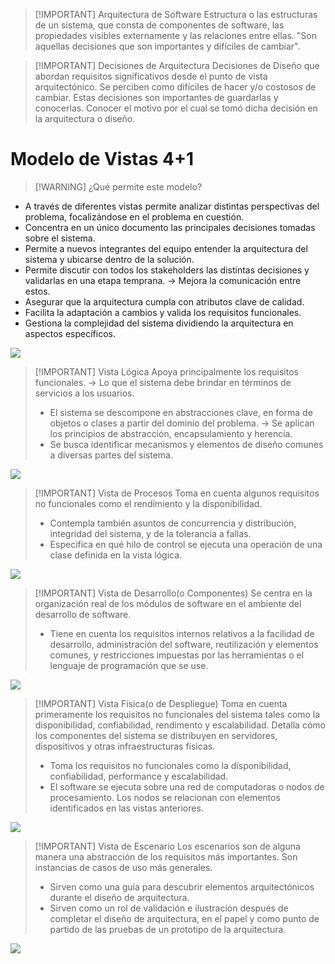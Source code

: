 > [!IMPORTANT] Arquitectura de Software
> Estructura o las estructuras de un sistema, que consta de componentes de software, las propiedades visibles externamente y las relaciones entre ellas.
> "Son aquellas decisiones que son importantes y difíciles de cambiar".


> [!IMPORTANT] Decisiones de Arquitectura
> Decisiones de Diseño que abordan requisitos significativos desde el punto de vista arquitectónico.
> Se perciben como difíciles de hacer y/o costosos de cambiar.
> Estas decisiones son importantes de guardarlas y conocerlas. Conocer el motivo por el cual se tomó dicha decisión en la arquitectura o diseño.

# Modelo de Vistas 4+1


> [!WARNING] ¿Qué permite este modelo?

- A través de diferentes vistas permite analizar distintas perspectivas del problema, focalizándose en el problema en cuestión.
- Concentra en un único documento las principales decisiones tomadas sobre el sistema.
- Permite a nuevos integrantes del equipo entender la arquitectura del sistema y ubicarse dentro de la solución.
- Permite discutir con todos los stakeholders las distintas decisiones y validarlas en una etapa temprana. -> Mejora la comunicación entre estos.
- Asegurar que la arquitectura cumpla con atributos clave de calidad.
- Facilita la adaptación a cambios y valida los requisitos funcionales.
- Gestiona la complejidad del sistema dividiendo la arquitectura en aspectos específicos.

![](Ingeniería%20de%20Software%20I/img%20is1/Pasted%20image%2020240925163648.png)


> [!IMPORTANT] Vista Lógica
> Apoya principalmente los requisitos funcionales. -> Lo que el sistema debe brindar en términos de servicios a los usuarios.
> - El sistema se descompone en abstracciones clave, en forma de objetos o clases a partir del dominio del problema. -> Se aplican los principios de abstracción, encapsulamiento y herencia.
> - Se busca identificar mecanismos y elementos de diseño comunes a diversas partes del sistema.

![](Ingeniería%20de%20Software%20I/img%20is1/Pasted%20image%2020241210131509.png)



> [!IMPORTANT] Vista de Procesos
> Toma en cuenta algunos requisitos no funcionales como el rendimiento y la disponibilidad.
> - Contempla también asuntos de concurrencia y distribución, integridad del sistema, y de la tolerancia a fallas.
> - Especifica en qué hilo de control se ejecuta una operación de una clase definida en la vista lógica.

![](Ingeniería%20de%20Software%20I/img%20is1/Pasted%20image%2020241210131619.png)


> [!IMPORTANT] Vista de Desarrollo(o Componentes)
> Se centra en la organización real de los módulos de software en el ambiente del desarrollo de software.
> - Tiene en cuenta los requisitos internos relativos a la facilidad de desarrollo, administración del software, reutilización y elementos comunes, y restricciones impuestas por las herramientas o el lenguaje de programación que se use.

![](Ingeniería%20de%20Software%20I/img%20is1/Pasted%20image%2020241210131641.png)



> [!IMPORTANT] Vista Física(o de Despliegue)
> Toma en cuenta primeramente los requisitos no funcionales del sistema tales como la disponibilidad, confiabilidad, rendimento y escalabilidad.
> Detalla cómo los componentes del sistema se distribuyen en servidores, dispositivos y otras infraestructuras físicas.
> - Toma los requisitos no funcionales como la disponibilidad, confiabilidad, performance y escalabilidad.
> - El software se ejecuta sobre una red de computadoras o nodos de procesamiento. Los nodos se relacionan con elementos identificados en las vistas anteriores.

![](Ingeniería%20de%20Software%20I/img%20is1/Pasted%20image%2020241210131842.png)


> [!IMPORTANT] Vista de Escenario
> Los escenarios son de alguna manera una abstracción de los requisitos más importantes. Son instancias de casos de uso más generales.
> - Sirven como una guía para descubrir elementos arquitectónicos durante el diseño de arquitectura.
> - Sirven como un rol de validación e ilustración después de completar el diseño de arquitectura, en el papel y como punto de partido de las pruebas de un prototipo de la arquitectura.

![](Ingeniería%20de%20Software%20I/img%20is1/Pasted%20image%2020241210131930.png)


